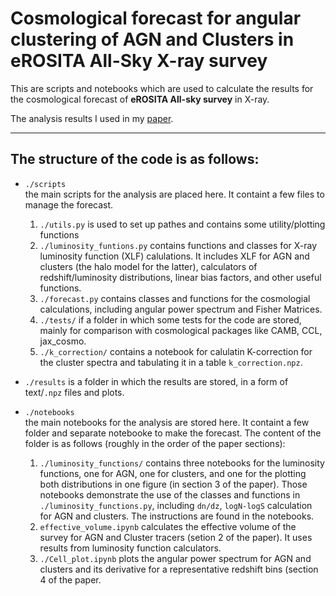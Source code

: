 # Cosmological forecast for  angular clustering of AGN and Clusters in eROSITA All-Sky X-ray survey


This are  scripts and notebooks which are used to calculate the  results for the cosmological forecast of **eROSITA All-sky survey** in  X-ray. 

The  analysis results I used in my [paper]().

------

## The structure of the code is as follows:

- `./scripts`  
  the main scripts for the analysis are placed here. It containt a few files to manage the forecast.
    1. `./utils.py`  is used to set up pathes and contains some utility/plotting functions
    2. `./luminosity_funtions.py` contains functions and classes for X-ray  luminosity function (XLF) calulations. It includes XLF for AGN and clusters (the halo model for the latter), calculators of redshift/luminosity  distributions, linear bias factors, and other useful functions. 
    3. `./forecast.py` contains classes and functions for the cosmologial calculations, including angular power spectrum and Fisher Matrices.
    4. `./tests/` if a folder in which some tests for the code are stored, mainly for comparison with cosmological packages like CAMB, CCL, jax_cosmo.
    5. `./k_correction/`  contains a notebook for calulatin K-correction for the cluster spectra and tabulating it in a table `k_correction.npz`.
    


- `./results` is a folder in which the results are stored, in a form of text/`.npz` files and plots.  



- `./notebooks`  
  the main notebooks for the analysis are stored here. It containt a few folder and separate notebooke to make the forecast. The content of the folder is as follows (roughly in the order of  the paper sections):
    1. `./luminosity_functions/`  contains three notebooks for the luminosity functions, one for AGN, one for clusters, and one for the plotting both distributions in one figure (in section 3 of the paper). Those notebooks demonstrate the use of the classes and functions in `./luminosity_functions.py`, including `dn/dz`, `logN-logS` calculation for AGN and clusters. The instructions are found in the notebooks.
    2. `effective_volume.ipynb` calculates the effective volume of the survey for AGN and Cluster tracers (setion 2 of the paper). It uses  results from luminosity function calculators. 
    3. `./Cell_plot.ipynb` plots the angular power spectrum for AGN and clusters and its derivative for a representative redshift bins (section 4 of the paper. 
